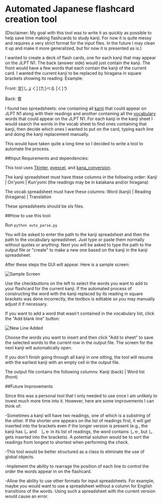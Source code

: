 # Automated Japanese flashcard creation tool

(Disclaimer: My goal with this tool was to write it as quickly as possible to help save time making flashcards to study kanji. For now it is quite messy and requires a very strict format for the input files. In the future I may clean it up and make it more generalized, but for now it is presented as is.)

I wanted to create a deck of flash cards, one for each kanji that may appear on the JLPT N1. The back (answer side) would just contain the kanji. The front would have a few words that each contain the kanji of the current card. I wanted the current kanji to be replaced by hiragana in square brackets showing its reading. Example:

Front:
定[しょく]
[た]べる
[く]う

Back:
食

I found two spreadsheets: one containing all <a href=http://www.tanos.co.uk/jlpt/jlpt1/kanji/combined/>kanji</a> that could appear on JLPT N1 along with their readings and another containing all the <a href=www.tanos.co.uk/jlpt/jlpt1/vocab/combined/>vocabulary</a> words that could appear on the JLPT N1. For each kanji in the kanji sheet I would search the words in the vocab sheet to find ones containing that kanji, then decide which ones I wanted to put on the card, typing each line and doing the kanji replacement manually.

This would have taken quite a long time so I decided to write a tool to automate the process.

##Input Requirements and dependencies:

This tool uses <a href=https://wiki.python.org/moin/TkInter>Tkinter</a>, <a href=https://github.com/pyexcel/pyexcel>pyexcel</a>, and <a href=https://github.com/genecro/kana_conversion>kana_conversion</a>.

The kanji spreadsheet must have these columns in the following order:
Kanji | On'yomi | Kun'yomi (the readings may be in katakana and/or hiragana)

The vocab spreadsheet must have these columns:
Word (kanji) | Reading (hiragana) | Translation

These spreadsheets should be xls files.

##How to use this tool:

Run `python auto_parse.py`

You will be asked to enter the path to the kanji spreadsheet and then the path to the vocabulary spreadsheet. Just type or paste them normally without quotes or anything. Next you will be asked to type the path to the output file or "create" to make a new one based on the kanji in the kanji spreadsheet.

After these steps the GUI will appear. Here is a sample screen:

![Sample Screen](/img/sample1.jpg?raw=true "Sample Screen")

Use the checkbuttons on the left to select the words you want to add to your flashcard for the current kanji. If the automated process of constructing the word with the kanji replaced by its reading in square brackets was done incorrectly, the textbox is editable so you may manually adjust it if necessary.

If you want to add a word that wasn't contained in the vocabulary list, click the "Add blank line" button:

![New Line Added](/img/sample2.jpg?raw=true "New Line Added")

Choose the words you want to insert and then click "Add to sheet" to save the selected words to the current row in the output file. The screen for the next kanji will automatically open.

If you don't finish going through all kanji in one sitting, the tool will resume with the earliest kanji with an empty cell in the output file.

The output file contains the following columns:
Kanji (back) | Word list (front)

##Future Improvements

Since this was a personal tool that I only needed to use once I am unlikely to invest much more time into it. However, here are some improvements I can think of:

-Sometimes a kanji will have two readings, one of which is a substring of the other. If the shorter one appears on the list of readings first, it will get inserted into the brackets even if the longer version is present (e.g., the kanji has し and　しゃ in its list of readings, the word contains しゃ, but し gets inserted into the brackets). A potential solution would be to sort the readings from longest to shortest when performing the check.

-This tool would be better structured as a class to eliminate the use of global objects.

-Implement the ability to rearrage the position of each line to control the order the words appear in on the flashcard.

-Allow the ability to use other formats for input spreadsheets. For example, maybe you would want to use a spreadsheet without a column for English transltions of the words. Using such a spreadsheet with the current version would cause an error.
